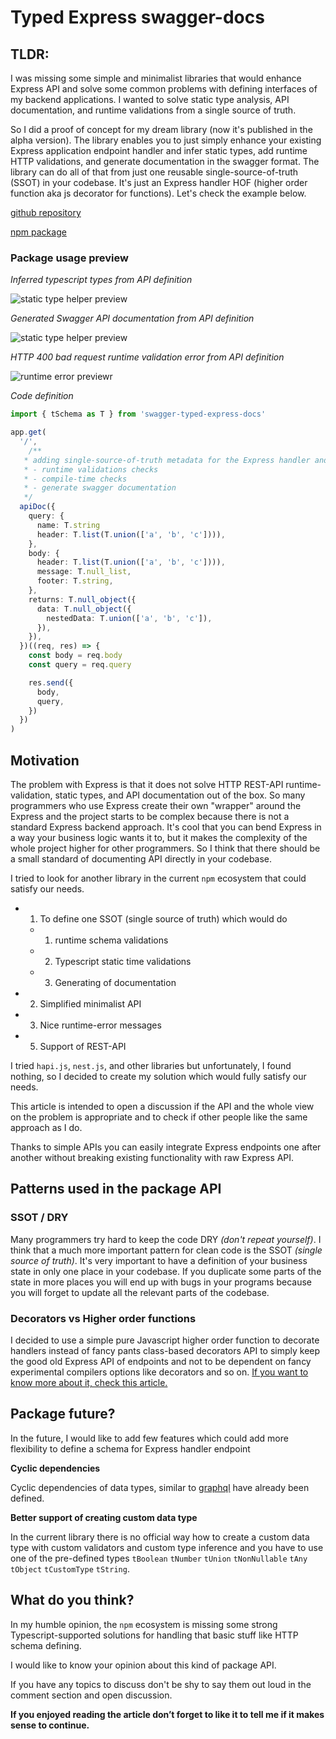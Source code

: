 # Typed Express swagger-docs

## TLDR:

I was missing some simple and minimalist libraries that would enhance Express API and solve some common problems with defining interfaces of my backend applications. I wanted to solve static type analysis, API documentation, and runtime validations from a single source of truth.

So I did a proof of concept for my dream library (now it's published in the alpha version).
The library enables you to just simply enhance your existing Express application endpoint handler and infer static types, add runtime HTTP validations, and generate documentation in the swagger format.
The library can do all of that from just one reusable single-source-of-truth (SSOT) in your codebase. It's just an Express handler HOF (higher order function aka js decorator for functions). Let's check the example below.

[github repository](https://github.com/Svehla/swagger-typed-express-docs)

[npm package](https://www.npmjs.com/package/swagger-typed-express-docs)

### Package usage preview

_Inferred typescript types from API definition_

![static type helper preview](https://github.com/Svehla/swagger-typed-express-docs/blob/main/docs/preview-typed-code-query.png?raw=true)

_Generated Swagger API documentation from API definition_

![static type helper preview](https://github.com/Svehla/swagger-typed-express-docs/blob/main/docs/preview-swagger-docs.png?raw=true)

_HTTP 400 bad request runtime validation error from API definition_

![runtime error previewr](https://github.com/Svehla/swagger-typed-express-docs/blob/main/docs/preview-runtime-error.png?raw=true)

_Code definition_

```typescript
import { tSchema as T } from 'swagger-typed-express-docs'

app.get(
  '/',
    /**
   * adding single-source-of-truth metadata for the Express handler and a library to do the
   * - runtime validations checks
   * - compile-time checks
   * - generate swagger documentation
   */
  apiDoc({
    query: {
      name: T.string
      header: T.list(T.union(['a', 'b', 'c']))),
    },
    body: {
      header: T.list(T.union(['a', 'b', 'c']))),
      message: T.null_list,
      footer: T.string,
    },
    returns: T.null_object({
      data: T.null_object({
        nestedData: T.union(['a', 'b', 'c']),
      }),
    }),
  })((req, res) => {
    const body = req.body
    const query = req.query

    res.send({
      body,
      query,
    })
  })
)
```

## Motivation

The problem with Express is that it does not solve HTTP REST-API runtime-validation, static types, and API documentation out of the box. So many programmers who use Express create their own "wrapper" around the Express and the project starts to be complex because there is not a standard Express backend approach. It's cool that you can bend Express in a way your business logic wants it to, but it makes the complexity of the whole project higher for other programmers. So I think that there should be a small standard of documenting API directly in your codebase.

I tried to look for another library in the current `npm` ecosystem that could satisfy our needs.

- 1. To define one SSOT (single source of truth) which would do
  - 1. runtime schema validations
  - 2. Typescript static time validations
  - 3. Generating of documentation
- 2. Simplified minimalist API
- 3. Nice runtime-error messages
- 5. Support of REST-API

I tried `hapi.js`, `nest.js`, and other libraries but unfortunately, I found nothing, so I decided to create my solution which would fully satisfy our needs.

This article is intended to open a discussion if the API and the whole view on the problem is appropriate and to check if other people like the same approach as I do.

Thanks to simple APIs you can easily integrate Express endpoints one after another without breaking existing functionality with raw Express API.

## Patterns used in the package API

### SSOT / DRY

Many programmers try hard to keep the code DRY _(don't repeat yourself)_. I think that a much more important pattern for clean code is the SSOT _(single source of truth)_. It's very important to have a definition of your business state in only one place in your codebase. If you duplicate some parts of the state in more places you will end up with bugs in your programs because you
will forget to update all the relevant parts of the codebase.

### Decorators vs Higher order functions

I decided to use a simple pure Javascript higher order function to decorate handlers instead of fancy pants class-based decorators API to simply keep the good old Express API of endpoints and not to be dependent on fancy experimental compilers options like decorators and so on.
[If you want to know more about it, check this article.](https://dev.to/svehla/why-reflect-metadata-suc-s-5fal)

## Package future?

In the future, I would like to add few features which could add more flexibility to define a schema for Express handler endpoint

**Cyclic dependencies**

Cyclic dependencies of data types, similar to
[graphql](https://www.npmjs.com/package/graphql) have already been defined.

**Better support of creating custom data type**

In the current library there is no official way how to create a custom data type with custom validators and custom type inference and you have to use one of the pre-defined types `tBoolean` `tNumber` `tUnion` `tNonNullable` `tAny` `tObject` `tCustomType` `tString`.

## What do you think?

In my humble opinion, the `npm` ecosystem is missing some strong Typescript-supported solutions for handling that basic stuff like HTTP schema defining.

I would like to know your opinion about this kind of package API.

If you have any topics to discuss don't be shy to say them out loud in the comment section and open discussion.

**If you enjoyed reading the article don’t forget to like it to tell me if it makes sense to continue.**
